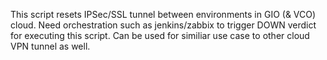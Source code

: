 This script resets IPSec/SSL tunnel between environments in GIO (& VCO) cloud. Need orchestration such as jenkins/zabbix to trigger DOWN verdict for executing this script.
Can be used for similiar use case to other cloud VPN tunnel as well.
